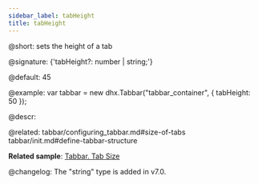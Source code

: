 ```yaml
---
sidebar_label: tabHeight
title: tabHeight
---          
```


@short: sets the height of a tab

@signature: {'tabHeight?: number | string;'}

@default: 45

@example: 
var tabbar = new dhx.Tabbar("tabbar_container", {
    tabHeight: 50
});


@descr: 

@related: tabbar/configuring_tabbar.md#size-of-tabs
tabbar/init.md#define-tabbar-structure

**Related sample**: [Tabbar. Tab Size](https://snippet.dhtmlx.com/yy841z3j)

@changelog:
The "string" type is added in v7.0.